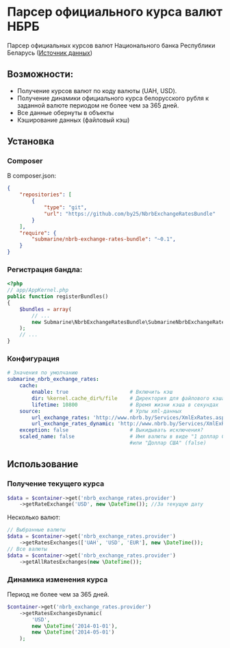 Парсер официального курса валют НБРБ
====================================

Парсер официальных курсов валют Национального банка Республики Беларусь ([Источник данных](http://www.nbrb.by/statistics/Rates/XML/))

## Возможности:

- Получение курсов валют по коду валюты (UAH, USD).
- Получение динамики официального курса белорусского рубля к заданной валюте периодом не более чем за 365 дней.
- Все данные обернуты в объекты
- Кэширование данных (файловый кэш)


## Установка
### Composer

В composer.json:

```json
{
    "repositories": [
        {
            "type": "git",
            "url": "https://github.com/by25/NbrbExchangeRatesBundle"
        }
    ],
    "require": {
        "submarine/nbrb-exchange-rates-bundle": "~0.1",
    }
}
```



### Регистрация бандла:

```php
<?php
// app/AppKernel.php
public function registerBundles()
{
    $bundles = array(
		// ...
		new Submarine\NbrbExchangeRatesBundle\SubmarineNbrbExchangeRatesBundle(),
	);
	// ...
}
```

### Конфигурация

```yml
# Значения по умолчанию
submarine_nbrb_exchange_rates:
    cache:
        enable: true                    # Включить кэш
        dir: %kernel.cache_dir%/file    # Директория для файлового кэша
        lifetime: 10800                 # Время жизни кэша в секундах
    source:                             # Урлы xml-данных
        url_exchange_rates: 'http://www.nbrb.by/Services/XmlExRates.aspx'
        url_exchange_rates_dynamic: 'http://www.nbrb.by/Services/XmlExRatesDyn.aspx'
    exception: false                    # Выкидывать исключения?
    scaled_name: false                  # Имя валюты в виде "1 доллар США" (true) 
                                        #или "Доллар США" (false)
```


## Использование

### Получение текущего курса

```php
$data = $container->get('nbrb_exchange_rates.provider')
    ->getRateExchange('USD', new \DateTime()); //За текущую дату
```


Несколько валют:

```php
// Выбранные валюты
$data = $container->get('nbrb_exchange_rates.provider')
    ->getRatesExchanges(['UAH', 'USD', 'EUR'], new \DateTime());
// Все валюты
$data = $container->get('nbrb_exchange_rates.provider')
    ->getAllRatesExchanges(new \DateTime());
```


### Динамика изменения курса

 Период не более чем за 365 дней.

```php
$container->get('nbrb_exchange_rates.provider')
    ->getRatesExchangesDynamic(
        'USD', 
        new \DateTime('2014-01-01'), 
        new \DateTime('2014-05-01')
    );
```
